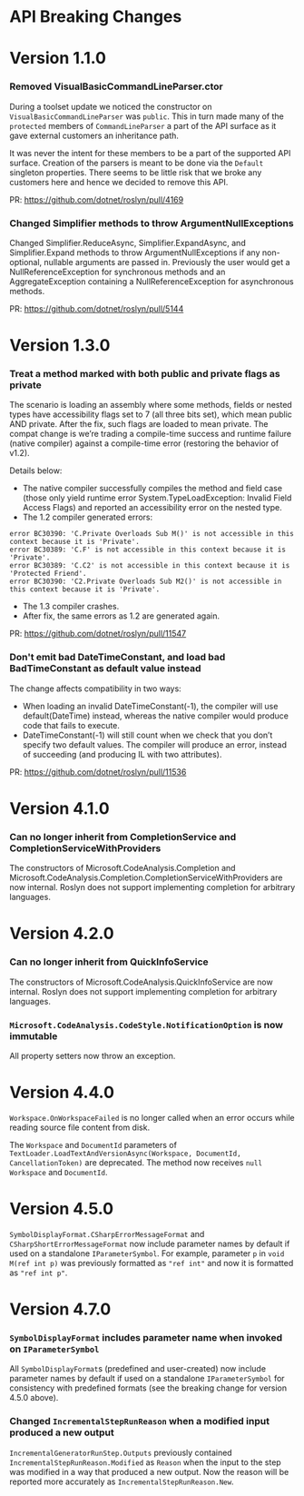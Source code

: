 API Breaking Changes
====

# Version 1.1.0 

### Removed VisualBasicCommandLineParser.ctor 
During a toolset update we noticed the constructor on `VisualBasicCommandLineParser` was `public`.  This in turn made many of the `protected` members of `CommandLineParser` a part of the API surface as it gave external customers an inheritance path.  

It was never the intent for these members to be a part of the supported API surface.  Creation of the parsers is meant to be done via the `Default` singleton properties.  There seems to be little risk that we broke any customers here and hence we decided to remove this API.  

PR: https://github.com/dotnet/roslyn/pull/4169

### Changed Simplifier methods to throw ArgumentNullExceptions 
Changed Simplifier.ReduceAsync, Simplifier.ExpandAsync, and Simplifier.Expand methods to throw ArgumentNullExceptions if any non-optional, nullable arguments are passed in.  Previously the user would get a NullReferenceException for synchronous methods and an AggregateException containing a NullReferenceException for asynchronous methods.

PR: https://github.com/dotnet/roslyn/pull/5144

# Version 1.3.0

### Treat a method marked with both public and private flags as private

The scenario is loading an assembly where some methods, fields or nested types have accessibility flags set to 7 (all three bits set), which mean public AND private.
After the fix, such flags are loaded to mean private.
The compat change is we’re trading a compile-time success and runtime failure (native compiler) against a compile-time error (restoring the behavior of v1.2).

Details below:

- The native compiler successfully compiles the method and field case (those only yield runtime error System.TypeLoadException: Invalid Field Access Flags) and reported an accessibility error on the nested type.
- The 1.2 compiler generated errors:
```
error BC30390: 'C.Private Overloads Sub M()' is not accessible in this context because it is 'Private'.
error BC30389: 'C.F' is not accessible in this context because it is 'Private'.
error BC30389: 'C.C2' is not accessible in this context because it is 'Protected Friend'.
error BC30390: 'C2.Private Overloads Sub M2()' is not accessible in this context because it is 'Private'.
```
- The 1.3 compiler crashes.
- After fix, the same errors as 1.2 are generated again.

PR: https://github.com/dotnet/roslyn/pull/11547

### Don't emit bad DateTimeConstant, and load bad BadTimeConstant as default value instead

The change affects compatibility in two ways:

- When loading an invalid DateTimeConstant(-1), the compiler will use default(DateTime) instead, whereas the native compiler would produce code that fails to execute.
- DateTimeConstant(-1) will still count when we check that you don’t specify two default values. The compiler will produce an error, instead of succeeding (and producing IL with two attributes).

PR: https://github.com/dotnet/roslyn/pull/11536

# Version 4.1.0

### Can no longer inherit from CompletionService and CompletionServiceWithProviders

The constructors of Microsoft.CodeAnalysis.Completion and Microsoft.CodeAnalysis.Completion.CompletionServiceWithProviders are now internal.
Roslyn does not support implementing completion for arbitrary languages.

# Version 4.2.0

### Can no longer inherit from QuickInfoService

The constructors of Microsoft.CodeAnalysis.QuickInfoService are now internal.
Roslyn does not support implementing completion for arbitrary languages.

### `Microsoft.CodeAnalysis.CodeStyle.NotificationOption` is now immutable

All property setters now throw an exception.

# Version 4.4.0

`Workspace.OnWorkspaceFailed` is no longer called when an error occurs while reading source file content from disk.

The `Workspace` and `DocumentId` parameters of `TextLoader.LoadTextAndVersionAsync(Workspace, DocumentId, CancellationToken)` are deprecated.
The method now receives `null` `Workspace` and `DocumentId`.

# Version 4.5.0

`SymbolDisplayFormat.CSharpErrorMessageFormat` and `CSharpShortErrorMessageFormat` now include parameter names by default if used on a standalone `IParameterSymbol`.
For example, parameter `p` in `void M(ref int p)` was previously formatted as `"ref int"` and now it is formatted as `"ref int p"`.

# Version 4.7.0

### `SymbolDisplayFormat` includes parameter name when invoked on `IParameterSymbol`

All `SymbolDisplayFormat`s (predefined and user-created) now include parameter names by default if used on a standalone `IParameterSymbol` for consistency with predefined formats (see the breaking change for version 4.5.0 above).

### Changed `IncrementalStepRunReason` when a modified input produced a new output

`IncrementalGeneratorRunStep.Outputs` previously contained `IncrementalStepRunReason.Modified` as `Reason`
when the input to the step was modified in a way that produced a new output.
Now the reason will be reported more accurately as `IncrementalStepRunReason.New`.